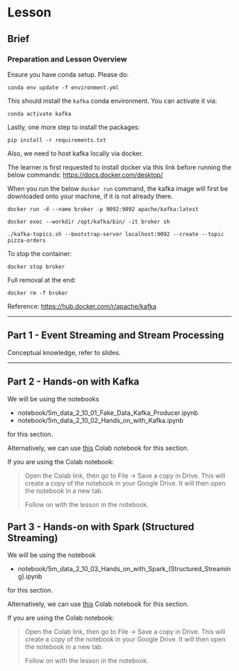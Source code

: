 # Lesson

## Brief

### Preparation and Lesson Overview

Ensure you have conda setup. Please do:

```
conda env update -f environment.yml
```

This should install the `kafka` conda environment. You can activate it via:

```
conda activate kafka
```

Lastly, one more step to install the packages:

```
pip install -r requirements.txt
```

Also, we need to host kafka locally via docker.

The learner is first requested to install docker via this link before running the below commands: https://docs.docker.com/desktop/

When you run the below `docker run` command, the kafka image will first be downloaded onto your machine, if it is not already there. 

```
docker run -d --name broker -p 9092:9092 apache/kafka:latest 
```

```
docker exec --workdir /opt/kafka/bin/ -it broker sh
```

```
./kafka-topics.sh --bootstrap-server localhost:9092 --create --topic pizza-orders
```

To stop the container:

```
docker stop broker
```

Full removal at the end: 

```
docker rm -f broker
```

Reference: https://hub.docker.com/r/apache/kafka


---

## Part 1 - Event Streaming and Stream Processing

Conceptual knowledge, refer to slides.

---

## Part 2 - Hands-on with Kafka

We will be using the notebooks
* notebook/5m_data_2_10_01_Fake_Data_Kafka_Producer.ipynb
* notebook/5m_data_2_10_02_Hands_on_with_Kafka.ipynb

for this section.

Alternatively, we can use [this](https://colab.research.google.com/drive/1WwwGa-tVIqr2aNLPrxqFqFyQAwrxU1JD?usp=sharing) Colab notebook for this section.

If you are using the Colab notebook:
> Open the Colab link, then go to File -> Save a copy in Drive. This will create a copy of the notebook in your Google Drive. It will then open the notebook in a new tab.
>
> Follow on with the lesson in the notebook.

## Part 3 - Hands-on with Spark (Structured Streaming)

We will be using the notebook
* notebook/5m_data_2_10_03_Hands_on_with_Spark_(Structured_Streaming).ipynb

for this section.

Alternatively, we can use [this](https://colab.research.google.com/drive/1xSEbQmCNqW0HdyD8Z4jwKqCffTb28W7q?usp=sharing) Colab notebook for this section.

If you are using the Colab notebook:
> Open the Colab link, then go to File -> Save a copy in Drive. This will create a copy of the notebook in your Google Drive. It will then open the notebook in a new tab.
>
> Follow on with the lesson in the notebook.
